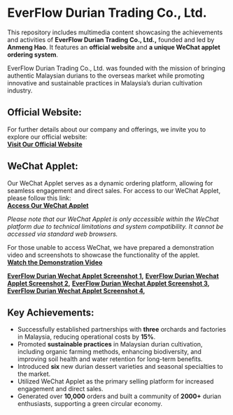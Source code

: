 # EverFlow Durian Trading Co., Ltd.
This repository includes multimedia content showcasing the achievements and activities of **EverFlow Durian Trading Co., Ltd.,** founded and led by **Anmeng Hao**. It features an **official website** and **a unique WeChat applet ordering system**.

EverFlow Durian Trading Co., Ltd. was founded with the mission of bringing authentic Malaysian durians to the overseas market while promoting innovative and sustainable practices in Malaysia’s durian cultivation industry.

## Official Website:
For further details about our company and offerings, we invite you to explore our official website:  
**[Visit Our Official Website](http://www.liumaomao.cn/)**

## WeChat Applet:
Our WeChat Applet serves as a dynamic ordering platform, allowing for seamless engagement and direct sales. For access to our WeChat Applet, please follow this link:  
**[Access Our WeChat Applet](https://wxaurl.cn/QSqatJosQCi)**

*Please note that our WeChat Applet is only accessible within the WeChat platform due to technical limitations and system compatibility. It cannot be accessed via standard web browsers.*

For those unable to access WeChat, we have prepared a demonstration video and screenshots to showcase the functionality of the applet.  
**[Watch the Demonstration Video](http://file.liumaomao.cn/miniprogram.mp4)**

**[EverFlow Durian Wechat Applet Screenshot 1](https://github.com/AnmengHao/EverFlow-Durian-Co-Ltd/blob/8d8abbc3504dda6b3b6c3ca9d91da9920f86ab60/Wechat%20Applet%201.jpg),**
**[EverFlow Durian Wechat Applet Screenshot 2](https://github.com/AnmengHao/EverFlow-Durian-Co-Ltd/blob/4611fc0f0236d2999ecb0efdfe7fe8899ab1aa2a/Wechat%20Applet%203.jpg),**
**[EverFlow Durian Wechat Applet Screenshot 3](https://github.com/AnmengHao/EverFlow-Durian-Co-Ltd/blob/96af02af2b67319e930e8068e911ccd773c67e24/Wechat%20Applet%202.jpg),**
**[EverFlow Durian Wechat Applet Screenshot 4](https://github.com/AnmengHao/EverFlow-Durian-Co-Ltd/blob/5171aa50b51ba59e32d71f79eca6c95cea409978/Wechat%20Applet%204.jpg),**


## Key Achievements:
- Successfully established partnerships with **three** orchards and factories in Malaysia, reducing operational costs by **15%**.
- Promoted **sustainable practices** in Malaysian durian cultivation, including organic farming methods, enhancing biodiversity, and improving soil health and water retention for long-term benefits.
- Introduced **six** new durian dessert varieties and seasonal specialties to the market.
- Utilized WeChat Applet as the primary selling platform for increased engagement and direct sales. 
- Generated over **10,000** orders and built a community of **2000+** durian enthusiasts, supporting a green circular economy.
